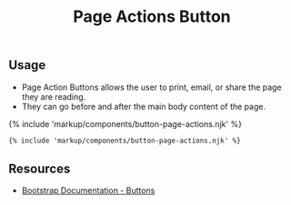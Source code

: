 ﻿---
title: Page Actions Button
summary: Page Actions allow users perform various actions. 
tags: components, buttons
layout: docs/guide
eleventyNavigation:
  key: Page Actions Button
  parent: Components
  order: 120
  excerpt: Page Actions allow users perform various actions. 
  img: /img/illustrations/illus-button-page-actions.svg
---

## Usage

- Page Action Buttons allows the user to print, email, or share the page they are reading.
- They can go before and after the main body content of the page.

{% include 'markup/components/button-page-actions.njk' %}

``` html
{% include 'markup/components/button-page-actions.njk' %}
```

## Resources

* <a href="https://getbootstrap.com/docs/5.1/components/buttons/" target="_blank">Bootstrap Documentation - Buttons</a>
